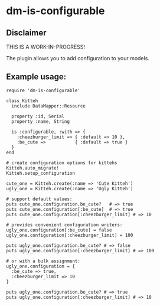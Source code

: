 # dm-is-configurable

## Disclaimer

THIS IS A WORK-IN-PROGRESS!

The plugin allows you to add configuration to your models. 

## Example usage:

    require 'dm-is-configurable'

    class Kitteh
      include DataMapper::Resource

      property :id, Serial
      property :name, String

      is :configurable, :with => { 
        :cheezburger_limit => { :default => 10 }, 
        :be_cute =>           { :default => true }
      }
    end

    # create configuration options for kittehs
    Kitteh.auto_migrate!
    Kitteh.setup_configuration

    cute_one = Kitteh.create(:name => 'Cute Kitteh')
    ugly_one = Kitteh.create(:name => 'Ugly Kitteh')

    # support default values:
    puts cute_one.configuration.be_cute?   # => true
    puts cute_one.configuration[:be_cute]  # => true
    puts cute_one.configuration[:cheezburger_limit] # => 10

    # provides convenient configuration writers:
    ugly_one.configuration[:be_cute] = false
    ugly_one.configuration[:cheezburger_limit] = 100

    puts ugly_one.configuration.be_cute? # => false
    puts ugly_one.configuration[:cheezburger_limit] # => 100

    # or with a bulk assignment:
    ugly_one.configuration = {
      :be_cute => true,
      :cheezburger_limit => 10
    }

    puts ugly_one.configuration.be_cute? # => true
    puts ugly_one.configuration[:cheezburger_limit] # => 10